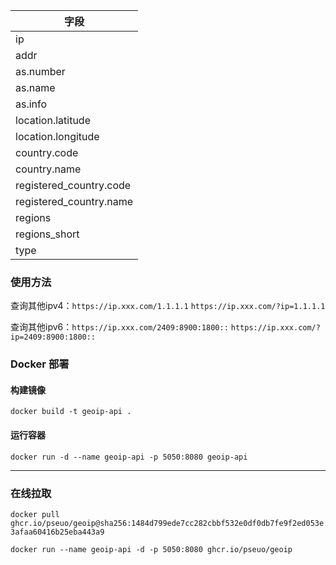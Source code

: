 | 字段                    |
| ------------------------- |
| ip                      | 
| addr                    | 
| as.number               | 
| as.name                 | 
| as.info                 | 
| location.latitude       | 
| location.longitude      | 
| country.code            | 
| country.name            | 
| registered_country.code |
| registered_country.name | 
| regions                 | 
| regions_short           | 
| type                    |

### 使用方法

查询其他ipv4：`https://ip.xxx.com/1.1.1.1` `https://ip.xxx.com/?ip=1.1.1.1`

查询其他ipv6：`https://ip.xxx.com/2409:8900:1800::` `https://ip.xxx.com/?ip=2409:8900:1800::`

### Docker 部署


#### 构建镜像

`docker build -t geoip-api .`

#### 运行容器

`docker run -d --name geoip-api -p 5050:8080 geoip-api`

---

### 在线拉取

`docker pull ghcr.io/pseuo/geoip@sha256:1484d799ede7cc282cbbf532e0df0db7fe9f2ed053e3afaa60416b25eba443a9`

`docker run --name geoip-api -d -p 5050:8080 ghcr.io/pseuo/geoip`
